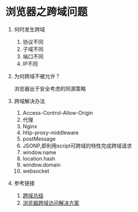 # 浏览器之跨域问题

1. 何时发生跨域
    1. 协议不同
    2. 子域不同
    3. 端口不同
    4. IP不同

2. 为何跨域不被允许？
   
   浏览器出于安全考虑的同源策略

3. 跨域解决办法
    1. Access-Control-Allow-Origin
    2. 代理
      1. Nginx
      2. http-proxy-middleware
    3. postMessage
    4. JSONP,即利用script可跨域的特性完成跨域请求
    5. window.name
    6. location.hash
    7. window.domain
    8. websocket

4. 参考链接
    1. [跨域总结](https://juejin.im/post/5b5ff1dfe51d4519610e26ec)
    2. [浏览器跨域访问解决方案](https://www.haorooms.com/post/js_kuayu_service)